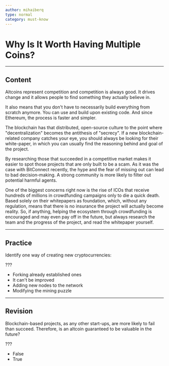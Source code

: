 ```yaml
---
author: mihaiberq
type: normal
category: must-know
---
```


# Why Is It Worth Having Multiple Coins?


---

## Content

Altcoins represent competition and competition is always good. It drives change and it allows people to find something they actually believe in.

It also means that you don't have to necessarily build everything from scratch anymore. You can use and build upon existing code. And since Ethereum, the process is faster and simpler.

The blockchain has that distributed, open-source culture to the point where "decentralization" becomes the antithesis of "secrecy". If a new blockchain-related company catches your eye, you should always be looking for their white-paper, in which you can usually find the reasoning behind and goal of the project.

By researching those that succeeded in a competitive market makes it easier to spot those projects that are only built to be a scam. As it was the case with BitConnect recently, the hype and the fear of missing out can lead to bad decision-making. A strong community is more likely to filter out potential harmful agents.

One of the biggest concerns right now is the rise of ICOs that receive hundreds of millions in crowdfunding campaigns only to die a quick death. Based solely on their whitepapers as foundation, which, without any regulation, means that there is no insurance the project will actually become reality. So, if anything, helping the ecosystem through crowdfunding is encouraged and may even pay off in the future, but always research the team and the progress of the project, and read the whitepaper yourself.


---

## Practice

Identify one way of creating new cryptocurrencies:

???

* Forking already established ones
* It can't be improved
* Adding new nodes to the network
* Modifying the mining puzzle


---

## Revision

Blockchain-based projects, as any other start-ups, are more likely to fail than succeed. Therefore, is an altcoin guaranteed to be valuable in the future?

???

* False
* True
